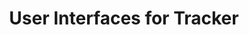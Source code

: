 ---
layout: gsoc
categories: gsoc2016
divid: uift
title:  User Interfaces for Tracker
description: We still are not done with the UIs of the Tracker, we have to write UIs that consumes the web servise and help users to interact. UIs includes following, <br/> <ul type="square"> <p><b>Managers&rsquo; Dashboard</b></p><ul type="square"><li>This page should be able to display the current active trackers that the manager is tracking.</li><li>A separate section should display a map with the current positions of the devices along with their paths for a pre-defined time.</li><li>When a tracker is selected, details about the selected trackers&rsquo; location and path should be highlighted on the map along with other relevant details.</li></ul><p><b>Create ResourceM</b></p><ul type="square"><li>This should allow the managers to create a resource along with the resource name, details and icon. This will be the type of the trackers.</li></ul><p><b>Create Tracker</b></p><ul type="square"><li>Manager should be able to add a new tracker. The tracker will be referenced from the MAC address of the tracking device. The type of the tracking device will be selected from a pre-created resources list.</li></ul><p><b>Tracker Details Page</b></p><ul type="square"><li>A tracker device should have its own details page. It will show the path and the location of the tracker and its relevant details. The manager should be able to send any message to the tracker device if the device supports that service.</li></ul></ul>
requiredknowledge: AngularJs, NodeJS, MongoDB (NoSQL)
possiblementors: Charitha Elvitgala (charitha@scorelab.org)
---
